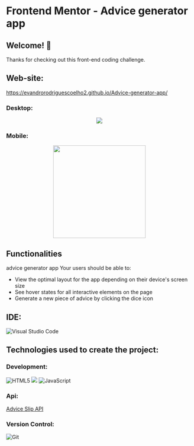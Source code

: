 # Frontend Mentor - Advice generator app

## Welcome! 👋

Thanks for checking out this front-end coding challenge.

## Web-site:
https://evandrorodriguescoelho2.github.io/Advice-generator-app/
### Desktop:
<div align="center">

<img  src="https://raw.githubusercontent.com/EvandroRodriguesCoelho2/Advice-generator-app/main/src/design/desktop-design.jpg">
</div>

###  Mobile:
<div align="center">
<img height="250px"  src="https://raw.githubusercontent.com/EvandroRodriguesCoelho2/Advice-generator-app/main/src/design/mobile-design.jpg">
</div>

## Functionalities
advice generator app 
Your users should be able to:

- View the optimal layout for the app depending on their device's screen size
- See hover states for all interactive elements on the page
- Generate a new piece of advice by clicking the dice icon


## IDE:
![Visual Studio Code](https://img.shields.io/badge/Visual%20Studio%20Code-0078d7.svg?style=for-the-badge&logo=visual-studio-code&logoColor=white)

## Technologies used to create the project:
### Development:
<div class="flex">


  ![HTML5](https://img.shields.io/badge/html5-%23E34F26.svg?style=for-the-badge&logo=html5&logoColor=white)
  <img src="https://img.shields.io/badge/Sass-CC6699?style=for-the-badge&logo=sass&logoColor=white" />
  ![JavaScript](https://img.shields.io/badge/javascript-%23323330.svg?style=for-the-badge&logo=javascript&logoColor=%23F7DF1E)
</div>

### Api:

[Advice Slip API](https://api.adviceslip.com)

### Version Control:

![Git](https://img.shields.io/badge/git-%23F05033.svg?style=for-the-badge&logo=git&logoColor=white)






